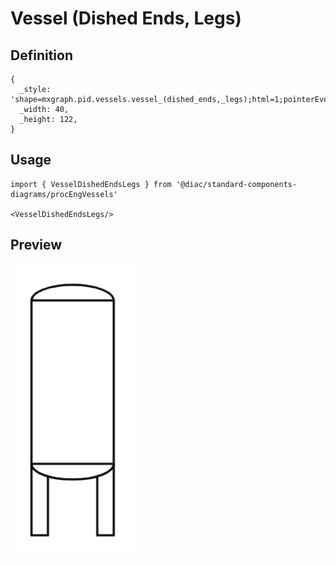 # Vessel (Dished Ends, Legs)

## Definition

```
{
  _style: 'shape=mxgraph.pid.vessels.vessel_(dished_ends,_legs);html=1;pointerEvents=1;align=center;verticalLabelPosition=bottom;verticalAlign=top;dashed=0;',
  _width: 40,
  _height: 122,
}
```

## Usage

```
import { VesselDishedEndsLegs } from '@diac/standard-components-diagrams/procEngVessels'

<VesselDishedEndsLegs/>
```

## Preview

<img src="./vessel-dished-ends-legs.png" width="200"/>
